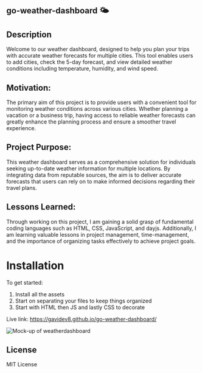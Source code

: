 ## go-weather-dashboard 🌤 

## Description
Welcome to our weather dashboard, designed to help you plan your trips with accurate weather forecasts for multiple cities. This tool enables users to add cities, check the 5-day forecast, and view detailed weather conditions including temperature, humidity, and wind speed.


## Motivation: 
The primary aim of this project is to provide users with a convenient tool for monitoring weather conditions across various cities. Whether planning a vacation or a business trip, having access to reliable weather forecasts can greatly enhance the planning process and ensure a smoother travel experience.

## Project Purpose: 
This weather dashboard serves as a comprehensive solution for individuals seeking up-to-date weather information for multiple locations. By integrating data from reputable sources, the aim is to deliver accurate forecasts that users can rely on to make informed decisions regarding their travel plans.

## Lessons Learned: 
Through working on this project, I am gaining a solid grasp of fundamental coding languages such as HTML, CSS, JavaScript, and dayjs. Additionally, I am learning valuable lessons in project management, time-management, and the importance of organizing tasks effectively to achieve project goals.

# Installation 
To get started:
1. Install all the assets 
2. Start on separating your files to keep things organized
3. Start with HTML then JS and lastly CSS to decorate

Live link: https://gavidev8.github.io/go-weather-dashboard/

![Mock-up of weatherdashboard ](/assets/img/Screenshot%202024-04-08%20at%2010.53.12 PM.png)

## License
MIT License
